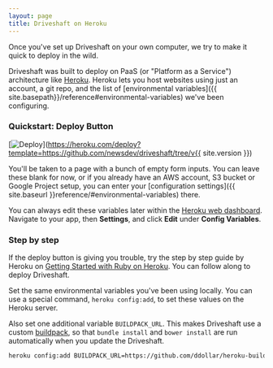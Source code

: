 ```yaml
---
layout: page
title: Driveshaft on Heroku
---
```


Once you've set up Driveshaft on your own computer, we try to make it quick to deploy in the wild.

Driveshaft was built to deploy on PaaS (or "Platform as a Service") architecture like [Heroku](https://www.heroku.com/). Heroku lets you host websites using just an account, a git repo, and the list of [environmental variables]({{ site.basepath}}/reference#environmental-variables) we've been configuring.

<h3 id="deploy-button">Quickstart: Deploy Button</h3>

[![Deploy](https://www.herokucdn.com/deploy/button.png)](https://heroku.com/deploy?template=https://github.com/newsdev/driveshaft/tree/v{{ site.version }})

You'll be taken to a page with a bunch of empty form inputs. You can leave these blank for now, or if you already have an AWS account, S3 bucket or Google Project setup, you can enter your [configuration settings]({{ site.baseurl }}reference/#environmental-variables) there.

You can always edit these variables later within the [Heroku web dashboard](https://dashboard.heroku.com/apps). Navigate to your app, then **Settings**, and click **Edit** under **Config Variables**.

### Step by step

If the deploy button is giving you trouble, try the step by step guide by Heroku on [Getting Started with Ruby on Heroku](https://devcenter.heroku.com/articles/getting-started-with-ruby). You can follow along to deploy Driveshaft.

Set the same environmental variables you've been using locally. You can use a special command, `heroku config:add`, to set these values on the Heroku server.

Also set one additional variable `BUILDPACK_URL`. This makes Driveshaft use a custom [buildpack](https://devcenter.heroku.com/articles/buildpacks), so that `bundle install` and `bower install` are run automatically when you update the Driveshaft.
``` bash
heroku config:add BUILDPACK_URL=https://github.com/ddollar/heroku-buildpack-multi
```
